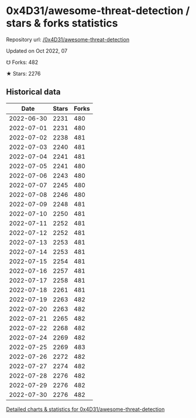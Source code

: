 # 0x4D31/awesome-threat-detection / stars & forks statistics

Repository url: [/0x4D31/awesome-threat-detection](https://github.com/0x4D31/awesome-threat-detection)

Updated on Oct 2022, 07

☋ Forks: 482

★ Stars: 2276

## Historical data
| Date | Stars | Forks |
|------|-------|-------|
| 2022-06-30 | 2231 | 480 | 
| 2022-07-01 | 2231 | 480 | 
| 2022-07-02 | 2238 | 481 | 
| 2022-07-03 | 2240 | 481 | 
| 2022-07-04 | 2241 | 481 | 
| 2022-07-05 | 2241 | 480 | 
| 2022-07-06 | 2243 | 480 | 
| 2022-07-07 | 2245 | 480 | 
| 2022-07-08 | 2246 | 480 | 
| 2022-07-09 | 2248 | 481 | 
| 2022-07-10 | 2250 | 481 | 
| 2022-07-11 | 2252 | 481 | 
| 2022-07-12 | 2252 | 481 | 
| 2022-07-13 | 2253 | 481 | 
| 2022-07-14 | 2253 | 481 | 
| 2022-07-15 | 2254 | 481 | 
| 2022-07-16 | 2257 | 481 | 
| 2022-07-17 | 2258 | 481 | 
| 2022-07-18 | 2261 | 481 | 
| 2022-07-19 | 2263 | 482 | 
| 2022-07-20 | 2263 | 482 | 
| 2022-07-21 | 2265 | 482 | 
| 2022-07-22 | 2268 | 482 | 
| 2022-07-24 | 2269 | 482 | 
| 2022-07-25 | 2269 | 483 | 
| 2022-07-26 | 2272 | 482 | 
| 2022-07-27 | 2274 | 482 | 
| 2022-07-28 | 2276 | 482 | 
| 2022-07-29 | 2276 | 482 | 
| 2022-07-30 | 2276 | 482 | 


[Detailed charts & statistics for 0x4D31/awesome-threat-detection](https://reviewgithub.com/rep/0x4D31/awesome-threat-detection)
